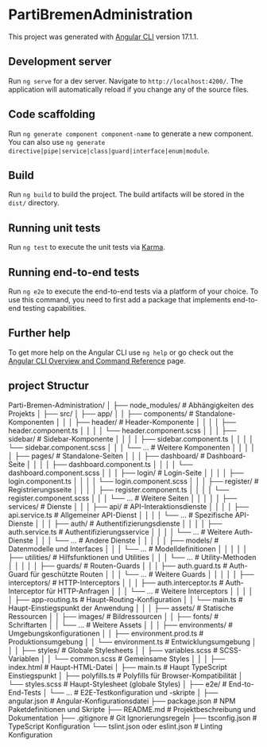 # PartiBremenAdministration

This project was generated with [Angular CLI](https://github.com/angular/angular-cli) version 17.1.1.

## Development server

Run `ng serve` for a dev server. Navigate to `http://localhost:4200/`. The application will automatically reload if you change any of the source files.

## Code scaffolding

Run `ng generate component component-name` to generate a new component. You can also use `ng generate directive|pipe|service|class|guard|interface|enum|module`.

## Build

Run `ng build` to build the project. The build artifacts will be stored in the `dist/` directory.

## Running unit tests

Run `ng test` to execute the unit tests via [Karma](https://karma-runner.github.io).

## Running end-to-end tests

Run `ng e2e` to execute the end-to-end tests via a platform of your choice. To use this command, you need to first add a package that implements end-to-end testing capabilities.

## Further help

To get more help on the Angular CLI use `ng help` or go check out the [Angular CLI Overview and Command Reference](https://angular.io/cli) page.


## project Structur

Parti-Bremen-Administration/
│
├── node_modules/                      # Abhängigkeiten des Projekts
│
├── src/
│   ├── app/
│   │   ├── components/                # Standalone-Komponenten
│   │   │   ├── header/                # Header-Komponente
│   │   │   │   ├── header.component.ts
│   │   │   │   └── header.component.scss
│   │   │   ├── sidebar/               # Sidebar-Komponente
│   │   │   │   ├── sidebar.component.ts
│   │   │   │   └── sidebar.component.scss
│   │   │   └── ...                    # Weitere Komponenten
│   │   │
│   │   ├── pages/                     # Standalone-Seiten
│   │   │   ├── dashboard/             # Dashboard-Seite
│   │   │   │   ├── dashboard.component.ts
│   │   │   │   └── dashboard.component.scss
│   │   │   ├── login/                 # Login-Seite
│   │   │   │   ├── login.component.ts
│   │   │   │   └── login.component.scss
│   │   │   ├── register/              # Registrierungsseite
│   │   │   │   ├── register.component.ts
│   │   │   │   └── register.component.scss
│   │   │   └── ...                    # Weitere Seiten
│   │   │
│   │   ├── services/                  # Dienste
│   │   │   ├── api/                   # API-Interaktionsdienste
│   │   │   │   ├── api.service.ts     # Allgemeiner API-Dienst
│   │   │   │   └── ...                # Spezifische API-Dienste
│   │   │   ├── auth/                  # Authentifizierungsdienste
│   │   │   │   ├── auth.service.ts    # Authentifizierungsservice
│   │   │   │   └── ...                # Weitere Auth-Dienste
│   │   │   └── ...                    # Andere Dienste
│   │   │
│   │   ├── models/                    # Datenmodelle und Interfaces
│   │   │   └── ...                    # Modelldefinitionen
│   │   │
│   │   ├── utilities/                 # Hilfsfunktionen und Utilities
│   │   │   └── ...                    # Utility-Methoden
│   │   │
│   │   ├── guards/                    # Routen-Guards
│   │   │   ├── auth.guard.ts          # Auth-Guard für geschützte Routen
│   │   │   └── ...                    # Weitere Guards
│   │   │
│   │   ├── interceptors/              # HTTP-Interceptors
│   │   │   ├── auth.interceptor.ts    # Auth-Interceptor für HTTP-Anfragen
│   │   │   └── ...                    # Weitere Interceptors
│   │   │
│   │   ├── app-routing.ts             # Haupt-Routing-Konfiguration
│   │   └── main.ts                    # Haupt-Einstiegspunkt der Anwendung
│   │
│   ├── assets/                        # Statische Ressourcen
│   │   ├── images/                    # Bildressourcen
│   │   ├── fonts/                     # Schriftarten
│   │   └── ...                        # Weitere Assets
│   │
│   ├── environments/                  # Umgebungskonfigurationen
│   │   ├── environment.prod.ts        # Produktionsumgebung
│   │   └── environment.ts             # Entwicklungsumgebung
│   │
│   ├── styles/                        # Globale Stylesheets
│   │   ├── variables.scss             # SCSS-Variablen
│   │   └── common.scss                # Gemeinsame Styles
│   │
│   ├── index.html                     # Haupt-HTML-Datei
│   ├── main.ts                        # Haupt TypeScript Einstiegspunkt
│   ├── polyfills.ts                   # Polyfills für Browser-Kompatibilität
│   └── styles.scss                    # Haupt-Stylesheet (globale Styles)
│
├── e2e/                               # End-to-End-Tests
│   └── ...                            # E2E-Testkonfiguration und -skripte
│
├── angular.json                       # Angular-Konfigurationsdatei
├── package.json                       # NPM Paketdefinitionen und Skripte
├── README.md                          # Projektbeschreibung und Dokumentation
├── .gitignore                         # Git Ignorierungsregeln
├── tsconfig.json                      # TypeScript Konfiguration
└── tslint.json oder eslint.json       # Linting Konfiguration

